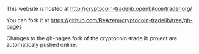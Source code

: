 This website is hosted at http://cryptocoin-tradelib.openbitcointrader.org/

You can fork it at https://github.com/ReAzem/cryptocoin-tradelib/tree/gh-pages

Changes to the gh-pages fork of the cryptocoin-tradelib project are automaticaly pushed online.
